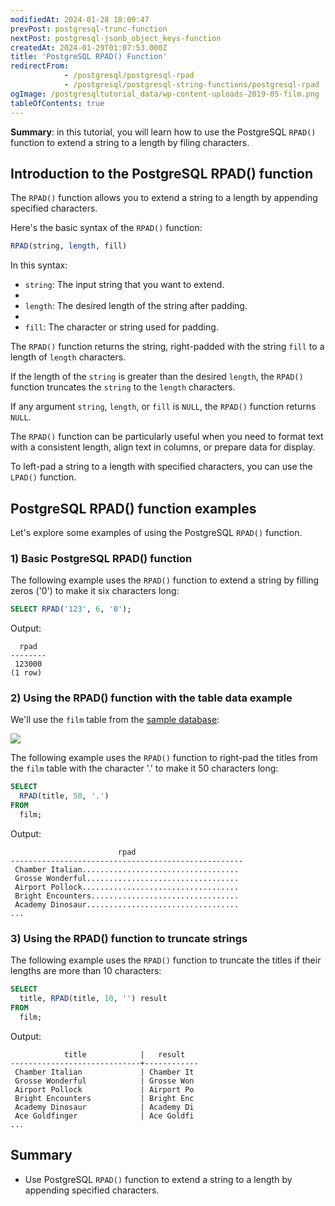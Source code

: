 ```yaml
---
modifiedAt: 2024-01-28 18:09:47
prevPost: postgresql-trunc-function
nextPost: postgresql-jsonb_object_keys-function
createdAt: 2024-01-29T01:07:53.000Z
title: 'PostgreSQL RPAD() Function'
redirectFrom:
            - /postgresql/postgresql-rpad 
            - /postgresql/postgresql-string-functions/postgresql-rpad
ogImage: /postgresqltutorial_data/wp-content-uploads-2019-05-film.png
tableOfContents: true
---
```



**Summary**: in this tutorial, you will learn how to use the PostgreSQL `RPAD()` function to extend a string to a length by filing characters.

## Introduction to the PostgreSQL RPAD() function

The `RPAD()` function allows you to extend a string to a length by appending specified characters.

Here's the basic syntax of the `RPAD()` function:

```sql
RPAD(string, length, fill)
```

In this syntax:

- `string`: The input string that you want to extend.
-
- `length`: The desired length of the string after padding.
-
- `fill`: The character or string used for padding.

The `RPAD()` function returns the string, right-padded with the string `fill` to a length of `length` characters.

If the length of the `string` is greater than the desired `length`, the `RPAD()` function truncates the `string` to the `length` characters.

If any argument `string`, `length`, or `fill` is `NULL`, the `RPAD()` function returns `NULL`.

The `RPAD()` function can be particularly useful when you need to format text with a consistent length, align text in columns, or prepare data for display.

To left-pad a string to a length with specified characters, you can use the `LPAD()` function.

## PostgreSQL RPAD() function examples

Let's explore some examples of using the PostgreSQL `RPAD()` function.

### 1) Basic PostgreSQL RPAD() function

The following example uses the `RPAD()` function to extend a string by filling zeros ('0') to make it six characters long:

```sql
SELECT RPAD('123', 6, '0');
```

Output:

```
  rpad
--------
 123000
(1 row)
```

### 2) Using the RPAD() function with the table data example

We'll use the `film` table from the [sample database](/postgresql/postgresql-getting-started/postgresql-sample-database):

![](/postgresqltutorial_data/wp-content-uploads-2019-05-film.png)

The following example uses the `RPAD()` function to right-pad the titles from the `film` table with the character '.' to make it 50 characters long:

```sql
SELECT
  RPAD(title, 50, '.')
FROM
  film;
```

Output:

```
                        rpad
----------------------------------------------------
 Chamber Italian...................................
 Grosse Wonderful..................................
 Airport Pollock...................................
 Bright Encounters.................................
 Academy Dinosaur..................................
...
```

### 3) Using the RPAD() function to truncate strings

The following example uses the `RPAD()` function to truncate the titles if their lengths are more than 10 characters:

```sql
SELECT
  title, RPAD(title, 10, '') result
FROM
  film;
```

Output:

```
            title            |   result
-----------------------------+------------
 Chamber Italian             | Chamber It
 Grosse Wonderful            | Grosse Won
 Airport Pollock             | Airport Po
 Bright Encounters           | Bright Enc
 Academy Dinosaur            | Academy Di
 Ace Goldfinger              | Ace Goldfi
...
```

## Summary

- Use PostgreSQL `RPAD()` function to extend a string to a length by appending specified characters.
